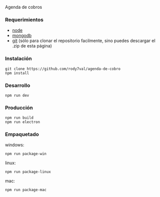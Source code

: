 Agenda de cobros

### Requerimientos

 - [node](https://nodejs.org/es/)
 - [mongodb](https://www.mongodb.com/es)
 - [git](https://git-scm.com/downloads) (sólo para clonar el repositorio facilmente, sino puedes descargar el .zip de esta página)
	
### Instalación
```
git clone https://github.com/rody7val/agenda-de-cobro
npm install
```

### Desarrollo

```
npm run dev
```

### Producción

```
npm run build
npm run electron
```

### Empaquetado

windows:
```
npm run package-win
```

linux:
```
npm run package-linux
```

mac:
```
npm run package-mac
```